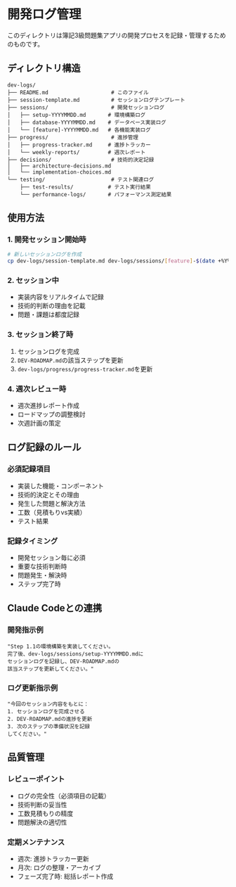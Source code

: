 # 開発ログ管理

このディレクトリは簿記3級問題集アプリの開発プロセスを記録・管理するためのものです。

## ディレクトリ構造

```
dev-logs/
├── README.md                    # このファイル
├── session-template.md          # セッションログテンプレート
├── sessions/                    # 開発セッションログ
│   ├── setup-YYYYMMDD.md       # 環境構築ログ
│   ├── database-YYYYMMDD.md    # データベース実装ログ
│   └── [feature]-YYYYMMDD.md   # 各機能実装ログ
├── progress/                    # 進捗管理
│   ├── progress-tracker.md     # 進捗トラッカー
│   └── weekly-reports/         # 週次レポート
├── decisions/                   # 技術的決定記録
│   ├── architecture-decisions.md
│   └── implementation-choices.md
└── testing/                     # テスト関連ログ
    ├── test-results/           # テスト実行結果
    └── performance-logs/       # パフォーマンス測定結果
```

## 使用方法

### 1. 開発セッション開始時

```bash
# 新しいセッションログを作成
cp dev-logs/session-template.md dev-logs/sessions/[feature]-$(date +%Y%m%d).md
```

### 2. セッション中

- 実装内容をリアルタイムで記録
- 技術的判断の理由を記載
- 問題・課題は都度記録

### 3. セッション終了時

1. セッションログを完成
2. `DEV-ROADMAP.md`の該当ステップを更新
3. `dev-logs/progress/progress-tracker.md`を更新

### 4. 週次レビュー時

- 週次進捗レポート作成
- ロードマップの調整検討
- 次週計画の策定

## ログ記録のルール

### 必須記録項目
- 実装した機能・コンポーネント
- 技術的決定とその理由
- 発生した問題と解決方法
- 工数（見積もりvs実績）
- テスト結果

### 記録タイミング
- 開発セッション毎に必須
- 重要な技術判断時
- 問題発生・解決時
- ステップ完了時

## Claude Codeとの連携

### 開発指示例
```
"Step 1.1の環境構築を実装してください。
完了後、dev-logs/sessions/setup-YYYYMMDD.mdに
セッションログを記録し、DEV-ROADMAP.mdの
該当ステップを更新してください。"
```

### ログ更新指示例
```
"今回のセッション内容をもとに：
1. セッションログを完成させる
2. DEV-ROADMAP.mdの進捗を更新
3. 次のステップの準備状況を記録
してください。"
```

## 品質管理

### レビューポイント
- ログの完全性（必須項目の記載）
- 技術判断の妥当性
- 工数見積もりの精度
- 問題解決の適切性

### 定期メンテナンス
- 週次: 進捗トラッカー更新
- 月次: ログの整理・アーカイブ
- フェーズ完了時: 総括レポート作成